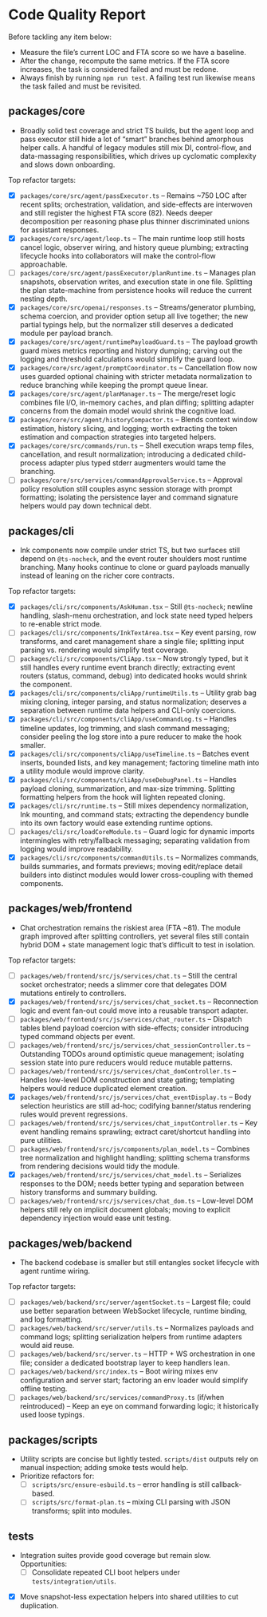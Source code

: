 # Code Quality Report

Before tackling any item below:
- Measure the file’s current LOC and FTA score so we have a baseline.
- After the change, recompute the same metrics. If the FTA score increases, the task is considered failed and must be redone.
- Always finish by running `npm run test`. A failing test run likewise means the task failed and must be revisited.

## packages/core
- Broadly solid test coverage and strict TS builds, but the agent loop and pass executor still hide a lot of “smart” branches behind amorphous helper calls.  A handful of legacy modules still mix DI, control-flow, and data-massaging responsibilities, which drives up cyclomatic complexity and slows down onboarding.

Top refactor targets:
- [x] `packages/core/src/agent/passExecutor.ts` – Remains ~750 LOC after recent splits; orchestration, validation, and side-effects are interwoven and still register the highest FTA score (82). Needs deeper decomposition per reasoning phase plus thinner discriminated unions for assistant responses.
- [x] `packages/core/src/agent/loop.ts` – The main runtime loop still hosts cancel logic, observer wiring, and history queue plumbing; extracting lifecycle hooks into collaborators will make the control-flow approachable.
- [ ] `packages/core/src/agent/passExecutor/planRuntime.ts` – Manages plan snapshots, observation writes, and execution state in one file. Splitting the plan state-machine from persistence hooks will reduce the current nesting depth.
- [x] `packages/core/src/openai/responses.ts` – Streams/generator plumbing, schema coercion, and provider option setup all live together; the new partial typings help, but the normalizer still deserves a dedicated module per payload branch.
- [x] `packages/core/src/agent/runtimePayloadGuard.ts` – The payload growth guard mixes metrics reporting and history dumping; carving out the logging and threshold calculations would simplify the guard loop.
- [x] `packages/core/src/agent/promptCoordinator.ts` – Cancellation flow now uses guarded optional chaining with stricter metadata normalization to reduce branching while keeping the prompt queue linear.
- [x] `packages/core/src/agent/planManager.ts` – The merge/reset logic combines file I/O, in-memory caches, and plan diffing; splitting adapter concerns from the domain model would shrink the cognitive load.
- [x] `packages/core/src/agent/historyCompactor.ts` – Blends context window estimation, history slicing, and logging; worth extracting the token estimation and compaction strategies into targeted helpers.
- [x] `packages/core/src/commands/run.ts` – Shell execution wraps temp files, cancellation, and result normalization; introducing a dedicated child-process adapter plus typed stderr augmenters would tame the branching.
- [ ] `packages/core/src/services/commandApprovalService.ts` – Approval policy resolution still couples async session storage with prompt formatting; isolating the persistence layer and command signature helpers would pay down technical debt.

## packages/cli
- Ink components now compile under strict TS, but two surfaces still depend on `@ts-nocheck`, and the event router shoulders most runtime branching.  Many hooks continue to clone or guard payloads manually instead of leaning on the richer core contracts.

Top refactor targets:
- [x] `packages/cli/src/components/AskHuman.tsx` – Still `@ts-nocheck`; newline handling, slash-menu orchestration, and lock state need typed helpers to re-enable strict mode.
- [ ] `packages/cli/src/components/InkTextArea.tsx` – Key event parsing, row transforms, and caret management share a single file; splitting input parsing vs. rendering would simplify test coverage.
- [ ] `packages/cli/src/components/CliApp.tsx` – Now strongly typed, but it still handles every runtime event branch directly; extracting event routers (status, command, debug) into dedicated hooks would shrink the component.
- [x] `packages/cli/src/components/cliApp/runtimeUtils.ts` – Utility grab bag mixing cloning, integer parsing, and status normalization; deserves a separation between runtime data helpers and CLI-only coercions.
- [x] `packages/cli/src/components/cliApp/useCommandLog.ts` – Handles timeline updates, log trimming, and slash command messaging; consider peeling the log store into a pure reducer to make the hook smaller.
- [x] `packages/cli/src/components/cliApp/useTimeline.ts` – Batches event inserts, bounded lists, and key management; factoring timeline math into a utility module would improve clarity.
- [x] `packages/cli/src/components/cliApp/useDebugPanel.ts` – Handles payload cloning, summarization, and max-size trimming. Splitting formatting helpers from the hook will lighten repeated cloning.
- [x] `packages/cli/src/runtime.ts` – Still mixes dependency normalization, Ink mounting, and command stats; extracting the dependency bundle into its own factory would ease extending runtime options.
- [ ] `packages/cli/src/loadCoreModule.ts` – Guard logic for dynamic imports intermingles with retry/fallback messaging; separating validation from logging would improve readability.
- [x] `packages/cli/src/components/commandUtils.ts` – Normalizes commands, builds summaries, and formats previews; moving edit/replace detail builders into distinct modules would lower cross-coupling with themed components.

## packages/web/frontend
- Chat orchestration remains the riskiest area (FTA ~81).  The module graph improved after splitting controllers, yet several files still contain hybrid DOM + state management logic that’s difficult to test in isolation.

Top refactor targets:
- [ ] `packages/web/frontend/src/js/services/chat.ts` – Still the central socket orchestrator; needs a slimmer core that delegates DOM mutations entirely to controllers.
- [x] `packages/web/frontend/src/js/services/chat_socket.ts` – Reconnection logic and event fan-out could move into a reusable transport adapter.
- [ ] `packages/web/frontend/src/js/services/chat_router.ts` – Dispatch tables blend payload coercion with side-effects; consider introducing typed command objects per event.
- [ ] `packages/web/frontend/src/js/services/chat_sessionController.ts` – Outstanding TODOs around optimistic queue management; isolating session state into pure reducers would reduce mutable patterns.
- [ ] `packages/web/frontend/src/js/services/chat_domController.ts` – Handles low-level DOM construction and state gating; templating helpers would reduce duplicated element creation.
- [x] `packages/web/frontend/src/js/services/chat_eventDisplay.ts` – Body selection heuristics are still ad-hoc; codifying banner/status rendering rules would prevent regressions.
- [ ] `packages/web/frontend/src/js/services/chat_inputController.ts` – Key event handling remains sprawling; extract caret/shortcut handling into pure utilities.
- [ ] `packages/web/frontend/src/js/components/plan_model.ts` – Combines tree normalization and highlight handling; splitting schema transforms from rendering decisions would tidy the module.
- [x] `packages/web/frontend/src/js/services/chat_model.ts` – Serializes responses to the DOM; needs better typing and separation between history transforms and summary building.
- [ ] `packages/web/frontend/src/js/services/chat_dom.ts` – Low-level DOM helpers still rely on implicit document globals; moving to explicit dependency injection would ease unit testing.

## packages/web/backend
- The backend codebase is smaller but still entangles socket lifecycle with agent runtime wiring.

Top refactor targets:
- [ ] `packages/web/backend/src/server/agentSocket.ts` – Largest file; could use better separation between WebSocket lifecycle, runtime binding, and log formatting.
- [ ] `packages/web/backend/src/server/utils.ts` – Normalizes payloads and command logs; splitting serialization helpers from runtime adapters would aid reuse.
- [ ] `packages/web/backend/src/server.ts` – HTTP + WS orchestration in one file; consider a dedicated bootstrap layer to keep handlers lean.
- [ ] `packages/web/backend/src/index.ts` – Boot wiring mixes env configuration and server start; factoring an env loader would simplify offline testing.
- [ ] `packages/web/backend/src/services/commandProxy.ts` (if/when reintroduced) – Keep an eye on command forwarding logic; it historically used loose typings.

## packages/scripts
- Utility scripts are concise but lightly tested. `scripts/dist` outputs rely on manual inspection; adding smoke tests would help.
- Prioritize refactors for:
  - [ ] `scripts/src/ensure-esbuild.ts` – error handling is still callback-based.
  - [ ] `scripts/src/format-plan.ts` – mixing CLI parsing with JSON transforms; split into modules.

## tests
- Integration suites provide good coverage but remain slow.  Opportunities:
  - [ ] Consolidate repeated CLI boot helpers under `tests/integration/utils`.
- [x] Move snapshot-less expectation helpers into shared utilities to cut duplication.
